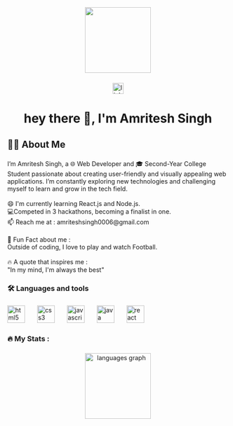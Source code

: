 <div align="center">
  <img height="150" src="https://i.giphy.com/media/v1.Y2lkPTc5MGI3NjExNDE0aWE2a3JjMjFhdjl2YzRuNWJveGNrdnBtMWU5b3pwOTJiazVlaCZlcD12MV9pbnRlcm5hbF9naWZfYnlfaWQmY3Q9Zw/bGgsc5mWoryfgKBx1u/giphy.gif"  />
</div>

###

<div align="center">
  <a href="https://www.linkedin.com/in/amriteshs11/" target="_blank">
    <img src="https://img.shields.io/static/v1?message=LinkedIn&logo=linkedin&label=&color=0077B5&logoColor=white&labelColor=&style=for-the-badge" height="25" alt="linkedin logo"  />
  </a>
</div>

###

<h1 align="center">hey there 👋, I'm Amritesh Singh</h1>

###

<h2 align="left">👩‍💻  About Me</h2>

###

<p align="left">I’m Amritesh Singh, a 🌐 Web Developer and 🎓  Second-Year College Student passionate about creating user-friendly and visually appealing web applications. I’m constantly exploring new technologies and challenging myself to learn and grow in the tech field.<br><br>😄 I'm currently learning React.js and Node.js.<br>💻Competed in 3 hackathons, becoming a finalist in one.<br>📫 Reach me at :  amriteshsingh0006@gmail.com<br><br>🌈 Fun Fact about me : <br>Outside of coding, I love to play  and watch Football.<br><br>🔥 A quote that inspires me :<br>"In my mind, I'm always the best"</p>

###

<h3 align="left">🛠 Languages and tools</h3>

###

<div align="left">
  <img src="https://cdn.jsdelivr.net/gh/devicons/devicon/icons/html5/html5-original.svg" height="40" alt="html5 logo"  />
  <img width="20" />
  <img src="https://cdn.jsdelivr.net/gh/devicons/devicon/icons/css3/css3-original.svg" height="40" alt="css3 logo"  />
  <img width="20" />
  <img src="https://cdn.jsdelivr.net/gh/devicons/devicon/icons/javascript/javascript-original.svg" height="40" alt="javascript logo"  />
  <img width="20" />
  <img src="https://cdn.jsdelivr.net/gh/devicons/devicon/icons/java/java-original.svg" height="40" alt="java logo"  />
  <img width="20" />
  <img src="https://cdn.jsdelivr.net/gh/devicons/devicon/icons/react/react-original.svg" height="40" alt="react logo" />
</div>

###

<h3 align="left">🔥   My Stats :</h3>

###

<div align="center">
  <img src="https://github-readme-stats.vercel.app/api/top-langs?username=Amrisingh&locale=en&hide_title=false&layout=compact&card_width=320&langs_count=5&theme=dracula&hide_border=false&order=2" height="150" alt="languages graph"  />
</div>

###
